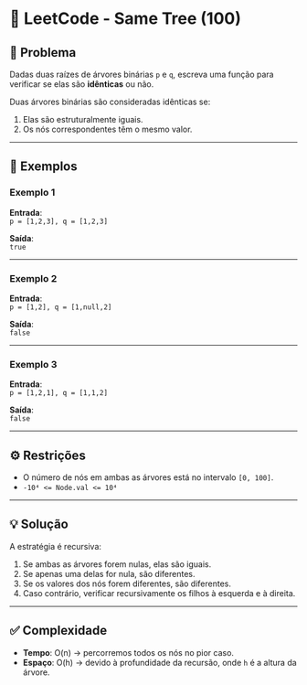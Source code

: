 # 🚀 LeetCode - Same Tree (100)

## 📌 Problema
Dadas duas raízes de árvores binárias `p` e `q`, escreva uma função para verificar se elas são **idênticas** ou não.  

Duas árvores binárias são consideradas idênticas se:
1. Elas são estruturalmente iguais.  
2. Os nós correspondentes têm o mesmo valor.  

---

## 📖 Exemplos

### Exemplo 1
**Entrada**:  
`p = [1,2,3], q = [1,2,3]`  

**Saída**:  
`true`  

---

### Exemplo 2
**Entrada**:  
`p = [1,2], q = [1,null,2]`  

**Saída**:  
`false`  

---

### Exemplo 3
**Entrada**:  
`p = [1,2,1], q = [1,1,2]`  

**Saída**:  
`false`  

---

## ⚙️ Restrições
- O número de nós em ambas as árvores está no intervalo `[0, 100]`.  
- `-10⁴ <= Node.val <= 10⁴`  

---

## 💡 Solução

A estratégia é recursiva:  
1. Se ambas as árvores forem nulas, elas são iguais.  
2. Se apenas uma delas for nula, são diferentes.  
3. Se os valores dos nós forem diferentes, são diferentes.  
4. Caso contrário, verificar recursivamente os filhos à esquerda e à direita.  

---

## ✅ Complexidade

- **Tempo**: O(n) → percorremos todos os nós no pior caso.  
- **Espaço**: O(h) → devido à profundidade da recursão, onde `h` é a altura da árvore.  
